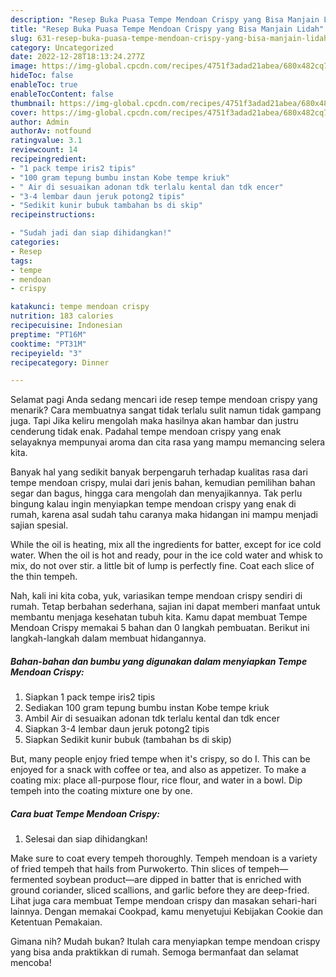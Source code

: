 ```yaml
---
description: "Resep Buka Puasa Tempe Mendoan Crispy yang Bisa Manjain Lidah"
title: "Resep Buka Puasa Tempe Mendoan Crispy yang Bisa Manjain Lidah"
slug: 631-resep-buka-puasa-tempe-mendoan-crispy-yang-bisa-manjain-lidah
category: Uncategorized
date: 2022-12-28T18:13:24.277Z
image: https://img-global.cpcdn.com/recipes/4751f3adad21abea/680x482cq70/tempe-mendoan-crispy-foto-resep-utama.jpg
hideToc: false
enableToc: true
enableTocContent: false
thumbnail: https://img-global.cpcdn.com/recipes/4751f3adad21abea/680x482cq70/tempe-mendoan-crispy-foto-resep-utama.jpg
cover: https://img-global.cpcdn.com/recipes/4751f3adad21abea/680x482cq70/tempe-mendoan-crispy-foto-resep-utama.jpg
author: Admin
authorAv: notfound
ratingvalue: 3.1
reviewcount: 14
recipeingredient:
- "1 pack tempe iris2 tipis"
- "100 gram tepung bumbu instan Kobe tempe kriuk"
- " Air di sesuaikan adonan tdk terlalu kental dan tdk encer"
- "3-4 lembar daun jeruk potong2 tipis"
- "Sedikit kunir bubuk tambahan bs di skip"
recipeinstructions:

- "Sudah jadi dan siap dihidangkan!"
categories:
- Resep
tags:
- tempe
- mendoan
- crispy

katakunci: tempe mendoan crispy 
nutrition: 183 calories
recipecuisine: Indonesian
preptime: "PT16M"
cooktime: "PT31M"
recipeyield: "3"
recipecategory: Dinner

---
```



Selamat pagi Anda sedang mencari ide resep tempe mendoan crispy yang menarik? Cara membuatnya sangat tidak terlalu sulit namun tidak gampang juga. Tapi Jika keliru mengolah maka hasilnya akan hambar dan justru cenderung tidak enak. Padahal tempe mendoan crispy yang enak selayaknya mempunyai aroma dan cita rasa yang mampu memancing selera kita.


Banyak hal yang sedikit banyak berpengaruh terhadap kualitas rasa dari tempe mendoan crispy, mulai dari jenis bahan, kemudian pemilihan bahan segar dan bagus, hingga cara mengolah dan menyajikannya. Tak perlu bingung kalau ingin menyiapkan tempe mendoan crispy yang enak di rumah, karena asal sudah tahu caranya maka hidangan ini mampu menjadi sajian spesial.

While the oil is heating, mix all the ingredients for batter, except for ice cold water. When the oil is hot and ready, pour in the ice cold water and whisk to mix, do not over stir. a little bit of lump is perfectly fine. Coat each slice of the thin tempeh.


Nah, kali ini kita coba, yuk, variasikan tempe mendoan crispy sendiri di rumah. Tetap berbahan sederhana, sajian ini dapat memberi manfaat untuk membantu menjaga kesehatan tubuh kita. Kamu dapat membuat Tempe Mendoan Crispy memakai 5 bahan dan 0 langkah pembuatan. Berikut ini langkah-langkah dalam membuat hidangannya.

<!--inarticleads1-->

##### Bahan-bahan dan bumbu yang digunakan dalam menyiapkan Tempe Mendoan Crispy:

1. Siapkan 1 pack tempe iris2 tipis
1. Sediakan 100 gram tepung bumbu instan Kobe tempe kriuk
1. Ambil  Air di sesuaikan adonan tdk terlalu kental dan tdk encer
1. Siapkan 3-4 lembar daun jeruk potong2 tipis
1. Siapkan Sedikit kunir bubuk (tambahan bs di skip)


But, many people enjoy fried tempe when it&#39;s crispy, so do I. This can be enjoyed for a snack with coffee or tea, and also as appetizer. To make a coating mix: place all-purpose flour, rice flour, and water in a bowl. Dip tempeh into the coating mixture one by one. 

<!--inarticleads2-->

##### Cara buat Tempe Mendoan Crispy:


1. Selesai dan siap dihidangkan!

Make sure to coat every tempeh thoroughly. Tempeh mendoan is a variety of fried tempeh that hails from Purwokerto. Thin slices of tempeh—fermented soybean product—are dipped in batter that is enriched with ground coriander, sliced scallions, and garlic before they are deep-fried. Lihat juga cara membuat Tempe mendoan crispy dan masakan sehari-hari lainnya. Dengan memakai Cookpad, kamu menyetujui Kebijakan Cookie dan Ketentuan Pemakaian. 

Gimana nih? Mudah bukan? Itulah cara menyiapkan tempe mendoan crispy yang bisa anda praktikkan di rumah. Semoga bermanfaat dan selamat mencoba!
